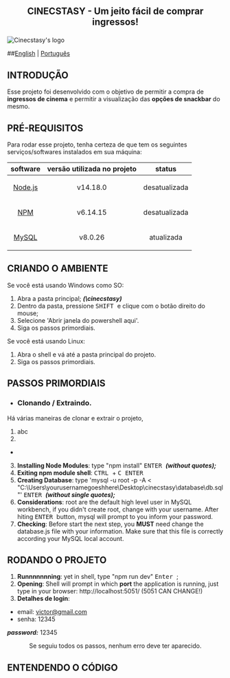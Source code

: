 ## <p align="center"> CINECSTASY - Um jeito fácil de comprar ingressos! </p>
![Cinecstasy's logo](https://raw.githubusercontent.com/victorinknov/dump-files/80ce369f1cefbaec8e720349c564384129a31153/cinecstasy-logo.svg)

##[English](https://github.com/victorinknov/cinecstasy/README.en-us.md) | [Português](https://github.com/victorinknov/cinecstasy/README.pt-br.md) </center>

## INTRODUÇÃO 
Esse projeto foi desenvolvido com o objetivo de permitir a compra de **ingressos de cinema** e permitir a visualização das **opções de snackbar** do mesmo.

## PRÉ-REQUISITOS
Para rodar esse projeto, tenha certeza de que tem os seguintes serviços/softwares instalados em sua máquina:

| software | versão utilizada no projeto | status |
| --- | --- | --- |
| <p align="center">[Node.js](https://nodejs.org/en/download/)</p> | <p align="center">v14.18.0</p> | <p align="center">desatualizada</p> |
| <p align="center">[NPM](https://www.npmjs.com/package/download)</p> | <p align="center">v6.14.15</p> | <p align="center">desatualizada</p> |
| <p align="center">[MySQL](https://dev.mysql.com/downloads/installer/)</p> | <p align="center">v8.0.26</p> | <p align="center">atualizada</p> |



## CRIANDO O AMBIENTE
Se você está usando Windows como SO:
1. Abra a pasta principal; ***(\cinecstasy\)***
2. Dentro da pasta, pressione <kbd> SHIFT </kbd> e clique com o botão direito do mouse;
3. Selecione 'Abrir janela do powershell aqui'.
4. Siga os passos primordiais.

Se você está usando Linux:
1. Abra o shell e vá até a pasta principal do projeto.
2. Siga os passos primordiais.

## PASSOS PRIMORDIAIS
* ### Clonando / Extraindo.
Há várias maneiras de clonar e extrair o projeto, 
1. abc
2. 
* 
3. **Installing Node Modules**: type "npm install" <kbd> ENTER </kbd> ***(without quotes);***
4. **Exiting npm module shell**: <kbd> CTRL </kbd> + <kbd> C </kbd> <kbd> ENTER </kbd>
5. **Creating Database**: type 'mysql -u root -p -A < "C:\Users\yourusernamegoeshhere\Desktop\cinecstasy\database\db.sql"' <kbd> ENTER </kbd> ***(without single quotes);***
6. **Considerations**: root are the default high level user in MySQL workbench, if you didn't create root, change with your username. After hiting <kbd> ENTER </kbd> button, mysql will prompt to you inform your password.  
7. **Checking**: Before start the next step, you **MUST** need change the database.js file with your information. Make sure that this file is correctly according your MySQL local account. 

## RODANDO O PROJETO
1. **Runnnnnnning**: yet in shell, type "npm run dev" <kbd> Enter </kbd>;
2. **Opening**: Shell will prompt in which **port** the application is running, just type in your browser: http://localhost:5051/ (5051 CAN CHANGE!)
3. **Detalhes de login**: 
- email: victor@gmail.com
- senha: 12345

***password:*** 12345 
 <p align=center>Se seguiu todos os passos, nenhum erro deve ter aparecido.</p>
 
## ENTENDENDO O CÓDIGO
